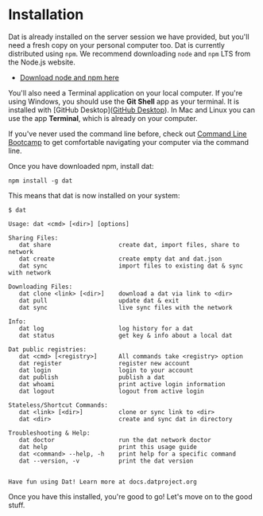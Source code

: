 # Installation

Dat is already installed on the server session we have provided, but you'll need a fresh copy on your personal computer too. Dat is currently distributed using `npm`. We recommend downloading `node` and `npm` LTS from the Node.js website.

- [Download node and npm here](https://nodejs.org/en/)

You'll also need a Terminal application on your local computer. If you're using Windows, you should use the **Git Shell** app as your terminal. It is installed with [GitHub Desktop]([GitHub Desktop](http://desktop.github.com)). In Mac and Linux you can use the app **Terminal**, which is already on your computer.

If you've never used the command line before, check out [Command Line Bootcamp](http://rik.smith-unna.com/command_line_bootcamp/?id=bfv5p9l1w5g) to get comfortable navigating your computer via the command line. 

Once you have downloaded npm, install dat:

```
npm install -g dat
```

This means that dat is now installed on your system:

```
$ dat

Usage: dat <cmd> [<dir>] [options]

Sharing Files:
   dat share                   create dat, import files, share to network
   dat create                  create empty dat and dat.json
   dat sync                    import files to existing dat & sync with network

Downloading Files:
   dat clone <link> [<dir>]    download a dat via link to <dir>
   dat pull                    update dat & exit
   dat sync                    live sync files with the network

Info:
   dat log                     log history for a dat
   dat status                  get key & info about a local dat

Dat public registries:
   dat <cmd> [<registry>]      All commands take <registry> option
   dat register                register new account
   dat login                   login to your account
   dat publish                 publish a dat
   dat whoami                  print active login information
   dat logout                  logout from active login

Stateless/Shortcut Commands:
   dat <link> [<dir>]          clone or sync link to <dir>
   dat <dir>                   create and sync dat in directory

Troubleshooting & Help:
   dat doctor                  run the dat network doctor
   dat help                    print this usage guide
   dat <command> --help, -h    print help for a specific command
   dat --version, -v           print the dat version

  
Have fun using Dat! Learn more at docs.datproject.org
```

Once you have this installed, you're good to go! Let's move on to the good stuff.
